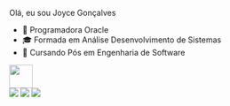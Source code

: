 Olá, eu sou Joyce Gonçalves

- 🔭 Programadora Oracle 
- 🎓 Formada em Análise Desenvolvimento de Sistemas 
- 🌱 Cursando Pós em Engenharia de Software

<div>
  <a href = "https://github.com/JoyceGoncalves">
            <img src="https://cdn.jsdelivr.net/gh/devicons/devicon/icons/oracle/oracle-original.svg"
          height="42" width="42" target="_blank" ></a>
</div>
</div>
<div>
  <a href="https://instagram.com/joyce_gonccalves" target="_blank"><img src="https://img.shields.io/badge/-Instagram-%23E4405F?style=for-the-badge&logo=instagram&logoColor=white" target="_blank"></a>
   <a href="https://www.linkedin.com/in/joyce-gon%C3%A7alves-533b89158/" target="_blank"><img src="https://img.shields.io/badge/-LinkedIn-%230077B5?style=for-the-badge&logo=linkedin&logoColor=white" target="_blank"></a>
 <a href = "mailto:contatorafaballerini@gmail.com"><img src="https://img.shields.io/badge/-Gmail-%23333?style=for-the-badge&logo=gmail&logoColor=white" target="_blank"></a>
</div>
